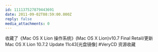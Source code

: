 ```yaml
---
id: 111137527879443691
date: 2011-09-02T08:59:00.000Z
reply: false
media_attachments: 0
---
```


收藏了《Mac OS X Lion 操作系统》(Mac OS X Lion)v10.7 Final Retail/更新 Mac OS X Lion 10.7.2 Update 11c43[光盘镜像] #VeryCD 资源收藏 ​​​​

